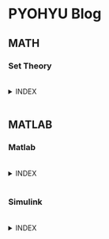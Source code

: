 # PYOHYU Blog

## MATH
 ### Set Theory
<br>
<details>
<summary>INDEX</summary>
<div markdown="1">
<br>

- #### Ch. 1
  - ##### 1.1. Baby Set Theory
  - ##### 1.2. Notation
  - ##### 1.3. Informal View
  - ##### 1.4. Collection of All Sets?

- #### Ch. 2
  - ##### 2.1. Axioms
  - ##### 2.2. Union & intersection
  - ##### 2.3. Algebra of Sets

</div>
</details>

<br>

## MATLAB
 ### Matlab
 <br>
 <details>
 <summary>INDEX</summary>
 <div markdown="1">
 <br>
 
 - #### Ch. 1 Workspace
  - ##### 1.1 변수 저장과 불러오기
  - ##### 1.2 Live Script
  - ##### 1.3 출력 형식

- #### Ch. 2 Function
  - ##### 2.1 기초 내장 함수
  - ##### 2.2 상수

- #### Ch. 3 Data Structure
  - ##### 3.1 벡터와 행렬
  - ##### 3.2 테이블 데이터
  - ##### 3.3 논리형 배열
  
- #### Ch. 4 Plotting
  - ##### 4.1 데이터 플로팅

- #### Ch. 5 Programming
  - ##### 5.1 의사 결정 분기

 </div>
 </details>

<br>

 ### Simulink
 <br>
 <details>
 <summary>INDEX</summary>
 <div markdown="1">
 <br>
 
 - #### Ch. 1 Simulink 그래픽 환경
  - ##### 1.1 라이브러리 브라우저

- #### Ch. 2 신호 검사
  - ##### 2.1 Scope 블록

- #### Ch. 3 기본 알고리즘
  - ##### 3.1 수학 연산자
  - ##### 3.2 로직 연산자
  - ##### 3.3 조건문

- #### Ch. 4 Simulink와 MATLAB
  - ##### 4.1 MATLAB 직업 공간 변수
  - ##### 4.2 MATLAB Function 블록

- #### Ch. 5 Dynamic System
  - ##### 5.1 Discrete-Time System
  - ##### 5.2 Continuous-Time System

- #### Ch. 6 Simulation Time
  - ##### 6.1 시뮬레이션 시간

 </div>
 </details>